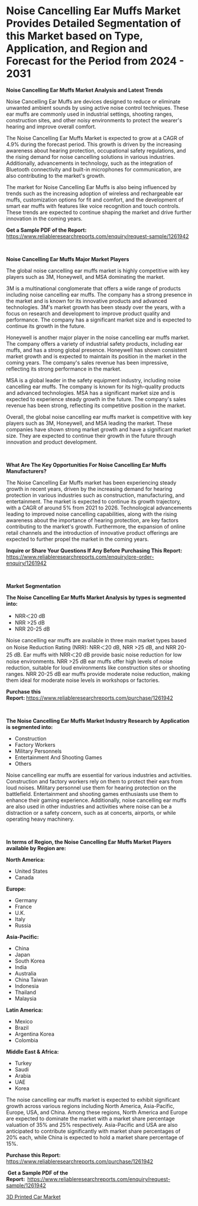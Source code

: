 <p><h1>Noise Cancelling Ear Muffs Market Provides Detailed Segmentation of this Market based on Type, Application, and Region and Forecast for the Period from 2024 - 2031</h1></p><p><strong>Noise Cancelling Ear Muffs Market Analysis and Latest Trends</strong></p>
<p><p>Noise Cancelling Ear Muffs are devices designed to reduce or eliminate unwanted ambient sounds by using active noise control techniques. These ear muffs are commonly used in industrial settings, shooting ranges, construction sites, and other noisy environments to protect the wearer's hearing and improve overall comfort.</p><p>The Noise Cancelling Ear Muffs Market is expected to grow at a CAGR of 4.9% during the forecast period. This growth is driven by the increasing awareness about hearing protection, occupational safety regulations, and the rising demand for noise cancelling solutions in various industries. Additionally, advancements in technology, such as the integration of Bluetooth connectivity and built-in microphones for communication, are also contributing to the market's growth.</p><p>The market for Noise Cancelling Ear Muffs is also being influenced by trends such as the increasing adoption of wireless and rechargeable ear muffs, customization options for fit and comfort, and the development of smart ear muffs with features like voice recognition and touch controls. These trends are expected to continue shaping the market and drive further innovation in the coming years.</p></p>
<p><strong>Get a Sample PDF of the Report:&nbsp;</strong> <a href="https://www.reliableresearchreports.com/enquiry/request-sample/1261942">https://www.reliableresearchreports.com/enquiry/request-sample/1261942</a></p>
<p>&nbsp;</p>
<p><strong>Noise Cancelling Ear Muffs Major Market Players</strong></p>
<p><p>The global noise cancelling ear muffs market is highly competitive with key players such as 3M, Honeywell, and MSA dominating the market. </p><p>3M is a multinational conglomerate that offers a wide range of products including noise cancelling ear muffs. The company has a strong presence in the market and is known for its innovative products and advanced technologies. 3M's market growth has been steady over the years, with a focus on research and development to improve product quality and performance. The company has a significant market size and is expected to continue its growth in the future.</p><p>Honeywell is another major player in the noise cancelling ear muffs market. The company offers a variety of industrial safety products, including ear muffs, and has a strong global presence. Honeywell has shown consistent market growth and is expected to maintain its position in the market in the coming years. The company's sales revenue has been impressive, reflecting its strong performance in the market.</p><p>MSA is a global leader in the safety equipment industry, including noise cancelling ear muffs. The company is known for its high-quality products and advanced technologies. MSA has a significant market size and is expected to experience steady growth in the future. The company's sales revenue has been strong, reflecting its competitive position in the market.</p><p>Overall, the global noise cancelling ear muffs market is competitive with key players such as 3M, Honeywell, and MSA leading the market. These companies have shown strong market growth and have a significant market size. They are expected to continue their growth in the future through innovation and product development.</p></p>
<p>&nbsp;</p>
<p><strong>What Are The Key Opportunities For Noise Cancelling Ear Muffs Manufacturers?</strong></p>
<p><p>The Noise Cancelling Ear Muffs market has been experiencing steady growth in recent years, driven by the increasing demand for hearing protection in various industries such as construction, manufacturing, and entertainment. The market is expected to continue its growth trajectory, with a CAGR of around 5% from 2021 to 2026. Technological advancements leading to improved noise cancelling capabilities, along with the rising awareness about the importance of hearing protection, are key factors contributing to the market's growth. Furthermore, the expansion of online retail channels and the introduction of innovative product offerings are expected to further propel the market in the coming years.</p></p>
<p><strong>Inquire or Share Your Questions If Any Before Purchasing This Report:</strong> <a href="https://www.reliableresearchreports.com/enquiry/pre-order-enquiry/1261942">https://www.reliableresearchreports.com/enquiry/pre-order-enquiry/1261942</a></p>
<p>&nbsp;</p>
<p><strong>Market Segmentation</strong></p>
<p><strong>The Noise Cancelling Ear Muffs Market Analysis by types is segmented into:</strong></p>
<p><ul><li>NRR＜20 dB</li><li>NRR >25 dB</li><li>NRR 20-25 dB</li></ul></p>
<p><p>Noise cancelling ear muffs are available in three main market types based on Noise Reduction Rating (NRR): NRR＜20 dB, NRR >25 dB, and NRR 20-25 dB. Ear muffs with NRR＜20 dB provide basic noise reduction for low noise environments. NRR >25 dB ear muffs offer high levels of noise reduction, suitable for loud environments like construction sites or shooting ranges. NRR 20-25 dB ear muffs provide moderate noise reduction, making them ideal for moderate noise levels in workshops or factories.</p></p>
<p><strong>Purchase this Report:&nbsp;</strong><a href="https://www.reliableresearchreports.com/purchase/1261942">https://www.reliableresearchreports.com/purchase/1261942</a></p>
<p>&nbsp;</p>
<p><strong>The Noise Cancelling Ear Muffs Market Industry Research by Application is segmented into:</strong></p>
<p><ul><li>Construction</li><li>Factory Workers</li><li>Military Personnels</li><li>Entertainment And Shooting Games</li><li>Others</li></ul></p>
<p><p>Noise cancelling ear muffs are essential for various industries and activities. Construction and factory workers rely on them to protect their ears from loud noises. Military personnel use them for hearing protection on the battlefield. Entertainment and shooting games enthusiasts use them to enhance their gaming experience. Additionally, noise cancelling ear muffs are also used in other industries and activities where noise can be a distraction or a safety concern, such as at concerts, airports, or while operating heavy machinery.</p></p>
<p>&nbsp;</p>
<p><strong>In terms of Region, the Noise Cancelling Ear Muffs Market Players available by Region are:</strong></p>
<p>
    <p> <strong> North America: </strong>
        <ul>
            <li>United States</li>
            <li>Canada</li>
        </ul>
        </p> 
    <p> <strong> Europe: </strong>
        <ul>
            <li>Germany</li>
            <li>France</li>
            <li>U.K.</li>
            <li>Italy</li>
            <li>Russia</li>
        </ul>
        </p> 
    <p> <strong> Asia-Pacific: </strong>
        <ul>
            <li>China</li>
            <li>Japan</li>
            <li>South Korea</li>
            <li>India</li>
            <li>Australia</li>
            <li>China Taiwan</li>
            <li>Indonesia</li>
            <li>Thailand</li>
            <li>Malaysia</li>
        </ul>
        </p> 
    <p> <strong> Latin America: </strong>
        <ul>
            <li>Mexico</li>
            <li>Brazil</li>
            <li>Argentina Korea</li>
            <li>Colombia</li>
        </ul>
        </p> 
    <p> <strong> Middle East & Africa: </strong>
        <ul>
            <li>Turkey</li>
            <li>Saudi</li>
            <li>Arabia</li>
            <li>UAE</li>
            <li>Korea</li>
        </ul>
    </p>
    </p>
<p><p>The noise cancelling ear muffs market is expected to exhibit significant growth across various regions including North America, Asia-Pacific, Europe, USA, and China. Among these regions, North America and Europe are expected to dominate the market with a market share percentage valuation of 35% and 25% respectively. Asia-Pacific and USA are also anticipated to contribute significantly with market share percentages of 20% each, while China is expected to hold a market share percentage of 15%.</p></p>
<p><strong>Purchase this Report: </strong><a href="https://www.reliableresearchreports.com/purchase/1261942">https://www.reliableresearchreports.com/purchase/1261942</a></p>
<p>&nbsp;<strong>Get a Sample PDF of the Report:&nbsp;&nbsp;</strong><a href="https://www.reliableresearchreports.com/enquiry/request-sample/1261942">https://www.reliableresearchreports.com/enquiry/request-sample/1261942</a></p>
<p><strong></strong></p>
<p><p><a href="https://cat-emmental-94b.notion.site/3D-Printed-Car-Market-Provides-a-Comprehensive-Analysis-Including-a-Macro-Overview-of-the-Market-as--e95c905d0c65442e883b9f31de56126f">3D Printed Car Market</a></p></p>